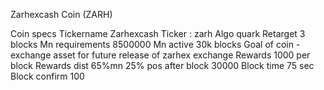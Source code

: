 Zarhexcash Coin (ZARH) 

Coin specs 
Tickername Zarhexcash 
Ticker : zarh 
Algo quark
Retarget 3 blocks 
Mn requirements 8500000
Mn active 30k blocks
Goal of coin - exchange asset for future release of zarhex exchange
Rewards 1000 per block
Rewards dist 65%mn 25% pos after block 30000
Block time 75 sec 
Block confirm 100
